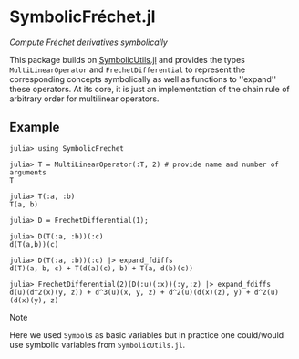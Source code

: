 # SymbolicFréchet.jl
*Compute Fréchet derivatives symbolically*

This package builds on [SymbolicUtils.jl](https://github.com/JuliaSymbolics/SymbolicUtils.jl) and provides the types `MultiLinearOperator` and `FrechetDifferential` to represent the corresponding concepts symbolically as well as functions to ''expand'' these operators.
At its core, it is just an implementation of the chain rule of arbitrary order for multilinear operators.

## Example

```julia-repl
julia> using SymbolicFrechet

julia> T = MultiLinearOperator(:T, 2) # provide name and number of arguments
T

julia> T(:a, :b)
T(a, b)

julia> D = FrechetDifferential(1);

julia> D(T(:a, :b))(:c) 
d(T(a,b))(c)

julia> D(T(:a, :b))(:c) |> expand_fdiffs
d(T)(a, b, c) + T(d(a)(c), b) + T(a, d(b)(c))

julia> FrechetDifferential(2)(D(:u)(:x))(:y,:z) |> expand_fdiffs
d(u)(d^2(x)(y, z)) + d^3(u)(x, y, z) + d^2(u)(d(x)(z), y) + d^2(u)(d(x)(y), z)
```

> [!NOTE]
> Here we used `Symbol`s as basic variables but in practice one could/would use symbolic variables from `SymbolicUtils.jl`. 